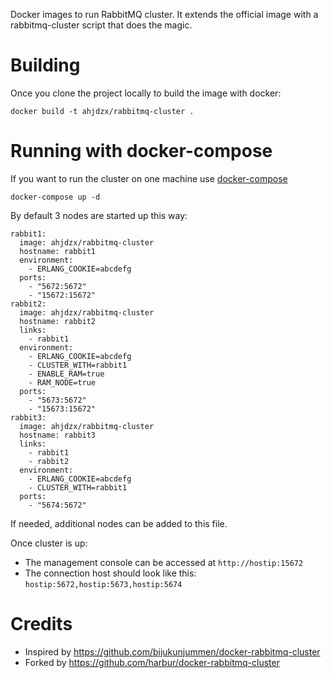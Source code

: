 Docker images to run RabbitMQ cluster. It extends the official image with a rabbitmq-cluster script that does the magic.

# Building

Once you clone the project locally to build the image with docker:

```
docker build -t ahjdzx/rabbitmq-cluster .
```

# Running with docker-compose

If you want to run the cluster on one machine use [docker-compose](https://github.com/docker/compose/)

```
docker-compose up -d
```

By default 3 nodes are started up this way:

```
rabbit1:
  image: ahjdzx/rabbitmq-cluster
  hostname: rabbit1
  environment:
    - ERLANG_COOKIE=abcdefg
  ports:
    - "5672:5672"
    - "15672:15672"
rabbit2:
  image: ahjdzx/rabbitmq-cluster
  hostname: rabbit2
  links:
    - rabbit1
  environment:
    - ERLANG_COOKIE=abcdefg
    - CLUSTER_WITH=rabbit1
    - ENABLE_RAM=true
    - RAM_NODE=true
  ports:
    - "5673:5672"
    - "15673:15672"
rabbit3:
  image: ahjdzx/rabbitmq-cluster
  hostname: rabbit3
  links:
    - rabbit1
    - rabbit2
  environment:
    - ERLANG_COOKIE=abcdefg
    - CLUSTER_WITH=rabbit1
  ports:
    - "5674:5672"
```

If needed, additional nodes can be added to this file.

Once cluster is up:
* The management console can be accessed at `http://hostip:15672`
* The connection host should look like this: `hostip:5672,hostip:5673,hostip:5674`

# Credits

* Inspired by https://github.com/bijukunjummen/docker-rabbitmq-cluster
* Forked by https://github.com/harbur/docker-rabbitmq-cluster
